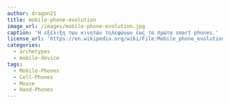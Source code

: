 ```yaml
---
author: dragon21
title: mobile-phone-evolution
image_url: /images/mobile-phone-evolution.jpg
caption: 'Η εξέλιξη των κινητών τηλεφώνων έως τα πρώτα smart phones.'
license_url: 'https://en.wikipedia.org/wiki/File:Mobile_phone_evolution.jpg'
categories:
  - archetypes
  - mobile-device
tags:
  - Mobile-Phones
  - Cell-Phones
  - Mouse
  - Hand-Phones
---
```

